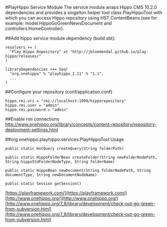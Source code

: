 #PlayHippo Service Module
The service module wraps Hippo CMS 10.2.0 dependencies and provides a singelton helper tool class PlayHippoTool with which
you can access Hippo repository using HST ContentBeans (see for example: model.HippoGoGreenNewsDocument and controllers.HomeController).


##Add hippo service module dependency (build.sbt):

```
resolvers += (
  "Play Hippo Repository" at "http://jbloemendal.github.io/play-hippo/releases/"
)

libraryDependencies ++= Seq(
  "org.onehippo" % "playhippo_2.11" % "1.1",
  ...
)
```


##Configure your repository (conf/application.conf)
```
hippo.rmi.uri = "rmi://localhost:1099/hipporepository"
hippo.rmi.user = "admin"
hippo.rmi.password = "admin"
```


##Enable rmi connections
http://www.onehippo.org/library/concepts/content-repository/repository-deployment-settings.html


##org.onehippo.playhippo.services.PlayHippoTool Usage
```
public static HstQuery createQuery(String folderPath)

public static HippoFolderBean createFolder(String newFolderNodePath, String hippoStdFolderNodeType, String folderName)

public static HippoBean newDocument(String folderNodePath, String documentType, String newDocumentNodeName)

public static Session getSession()

```

[https://playframework.com/](https://playframework.com/)<br/>
[http://www.onehippo.org/](http://www.onehippo.org/)<br/>
[http://www.onehippo.org/7_8/library/development/check-out-go-green-from-subversion.html](http://www.onehippo.org/7_8/library/development/check-out-go-green-from-subversion.html)